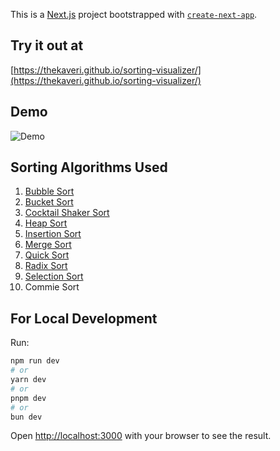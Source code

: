 This is a [Next.js](https://nextjs.org/) project bootstrapped with [`create-next-app`](https://github.com/vercel/next.js/tree/canary/packages/create-next-app).

## Try it out at

[https://thekaveri.github.io/sorting-visualizer/](https://thekaveri.github.io/sorting-visualizer/)

## Demo

![Demo](https://github.com/user-attachments/assets/c526f106-f38c-4172-b668-95076bbc8f06)

## Sorting Algorithms Used

1. [Bubble Sort](https://en.wikipedia.org/wiki/Bubble_sort)
2. [Bucket Sort](https://en.wikipedia.org/wiki/Bucket_sort)
3. [Cocktail Shaker Sort](https://en.wikipedia.org/wiki/Cocktail_shaker_sort)
4. [Heap Sort](https://en.wikipedia.org/wiki/Heap_sort)
5. [Insertion Sort](https://en.wikipedia.org/wiki/Insertion_sort)
6. [Merge Sort](https://en.wikipedia.org/wiki/Merge_sort)
7. [Quick Sort](https://en.wikipedia.org/wiki/Quicksort)
8. [Radix Sort](https://en.wikipedia.org/wiki/Radix_sort)
9. [Selection Sort](https://en.wikipedia.org/wiki/Selection_sort)
10. Commie Sort

## For Local Development

Run:

```bash
npm run dev
# or
yarn dev
# or
pnpm dev
# or
bun dev
```

Open [http://localhost:3000](http://localhost:3000) with your browser to see the result.
